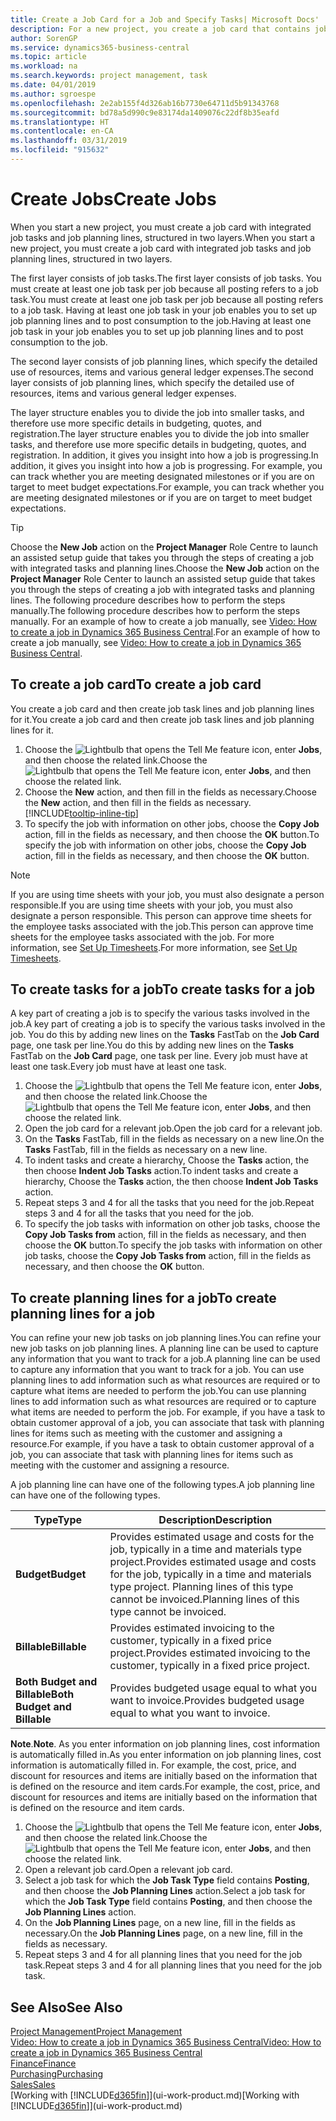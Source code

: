 ```yaml
---
title: Create a Job Card for a Job and Specify Tasks| Microsoft Docs'
description: For a new project, you create a job card that contains job tasks and planning lines, to help you manage progress and budgets.
author: SorenGP
ms.service: dynamics365-business-central
ms.topic: article
ms.workload: na
ms.search.keywords: project management, task
ms.date: 04/01/2019
ms.author: sgroespe
ms.openlocfilehash: 2e2ab155f4d326ab16b7730e64711d5b91343768
ms.sourcegitcommit: bd78a5d990c9e83174da1409076c22df8b35eafd
ms.translationtype: HT
ms.contentlocale: en-CA
ms.lasthandoff: 03/31/2019
ms.locfileid: "915632"
---
```

# <a name="create-jobs"></a><span data-ttu-id="891a0-103">Create Jobs</span><span class="sxs-lookup"><span data-stu-id="891a0-103">Create Jobs</span></span>
<span data-ttu-id="891a0-104">When you start a new project, you must create a job card with integrated job tasks and job planning lines, structured in two layers.</span><span class="sxs-lookup"><span data-stu-id="891a0-104">When you start a new project, you must create a job card with integrated job tasks and job planning lines, structured in two layers.</span></span>  

<span data-ttu-id="891a0-105">The first layer consists of job tasks.</span><span class="sxs-lookup"><span data-stu-id="891a0-105">The first layer consists of job tasks.</span></span> <span data-ttu-id="891a0-106">You must create at least one job task per job because all posting refers to a job task.</span><span class="sxs-lookup"><span data-stu-id="891a0-106">You must create at least one job task per job because all posting refers to a job task.</span></span> <span data-ttu-id="891a0-107">Having at least one job task in your job enables you to set up job planning lines and to post consumption to the job.</span><span class="sxs-lookup"><span data-stu-id="891a0-107">Having at least one job task in your job enables you to set up job planning lines and to post consumption to the job.</span></span>

<span data-ttu-id="891a0-108">The second layer consists of job planning lines, which specify the detailed use of resources, items and various general ledger expenses.</span><span class="sxs-lookup"><span data-stu-id="891a0-108">The second layer consists of job planning lines, which specify the detailed use of resources, items and various general ledger expenses.</span></span>

<span data-ttu-id="891a0-109">The layer structure enables you to divide the job into smaller tasks, and therefore use more specific details in budgeting, quotes, and registration.</span><span class="sxs-lookup"><span data-stu-id="891a0-109">The layer structure enables you to divide the job into smaller tasks, and therefore use more specific details in budgeting, quotes, and registration.</span></span> <span data-ttu-id="891a0-110">In addition, it gives you insight into how a job is progressing.</span><span class="sxs-lookup"><span data-stu-id="891a0-110">In addition, it gives you insight into how a job is progressing.</span></span> <span data-ttu-id="891a0-111">For example, you can track whether you are meeting designated milestones or if you are on target to meet budget expectations.</span><span class="sxs-lookup"><span data-stu-id="891a0-111">For example, you can track whether you are meeting designated milestones or if you are on target to meet budget expectations.</span></span>

> [!TIP]
> <span data-ttu-id="891a0-112">Choose the **New Job** action on the **Project Manager** Role Centre to launch an assisted setup guide that takes you through the steps of creating a job with integrated tasks and planning lines.</span><span class="sxs-lookup"><span data-stu-id="891a0-112">Choose the **New Job** action on the **Project Manager** Role Center to launch an assisted setup guide that takes you through the steps of creating a job with integrated tasks and planning lines.</span></span> <span data-ttu-id="891a0-113">The following procedure describes how to perform the steps manually.</span><span class="sxs-lookup"><span data-stu-id="891a0-113">The following procedure describes how to perform the steps manually.</span></span> <span data-ttu-id="891a0-114">For an example of how to create a job manually, see [Video: How to create a job in Dynamics 365 Business Central](https://www.youtube.com/watch?v=VqaPWr7BWmw).</span><span class="sxs-lookup"><span data-stu-id="891a0-114">For an example of how to create a job manually, see [Video: How to create a job in Dynamics 365 Business Central](https://www.youtube.com/watch?v=VqaPWr7BWmw).</span></span>

## <a name="to-create-a-job-card"></a><span data-ttu-id="891a0-115">To create a job card</span><span class="sxs-lookup"><span data-stu-id="891a0-115">To create a job card</span></span>
<span data-ttu-id="891a0-116">You create a job card and then create job task lines and job planning lines for it.</span><span class="sxs-lookup"><span data-stu-id="891a0-116">You create a job card and then create job task lines and job planning lines for it.</span></span>

1. <span data-ttu-id="891a0-117">Choose the ![Lightbulb that opens the Tell Me feature](media/ui-search/search_small.png "Tell me what you want to do") icon, enter **Jobs**, and then choose the related link.</span><span class="sxs-lookup"><span data-stu-id="891a0-117">Choose the ![Lightbulb that opens the Tell Me feature](media/ui-search/search_small.png "Tell me what you want to do") icon, enter **Jobs**, and then choose the related link.</span></span>  
2. <span data-ttu-id="891a0-118">Choose the **New** action, and then fill in the fields as necessary.</span><span class="sxs-lookup"><span data-stu-id="891a0-118">Choose the **New** action, and then fill in the fields as necessary.</span></span> [!INCLUDE[tooltip-inline-tip](includes/tooltip-inline-tip_md.md)]
3. <span data-ttu-id="891a0-119">To specify the job with information on other jobs, choose the **Copy Job** action, fill in the fields as necessary, and then choose the **OK** button.</span><span class="sxs-lookup"><span data-stu-id="891a0-119">To specify the job with information on other jobs, choose the **Copy Job** action, fill in the fields as necessary, and then choose the **OK** button.</span></span>

> [!NOTE]  
>   <span data-ttu-id="891a0-120">If you are using time sheets with your job, you must also designate a person responsible.</span><span class="sxs-lookup"><span data-stu-id="891a0-120">If you are using time sheets with your job, you must also designate a person responsible.</span></span> <span data-ttu-id="891a0-121">This person can approve time sheets for the employee tasks associated with the job.</span><span class="sxs-lookup"><span data-stu-id="891a0-121">This person can approve time sheets for the employee tasks associated with the job.</span></span> <span data-ttu-id="891a0-122">For more information, see [Set Up Timesheets](projects-how-setup-time-sheets.md).</span><span class="sxs-lookup"><span data-stu-id="891a0-122">For more information, see [Set Up Timesheets](projects-how-setup-time-sheets.md).</span></span>

## <a name="to-create-tasks-for-a-job"></a><span data-ttu-id="891a0-123">To create tasks for a job</span><span class="sxs-lookup"><span data-stu-id="891a0-123">To create tasks for a job</span></span>
<span data-ttu-id="891a0-124">A key part of creating a job is to specify the various tasks involved in the job.</span><span class="sxs-lookup"><span data-stu-id="891a0-124">A key part of creating a job is to specify the various tasks involved in the job.</span></span> <span data-ttu-id="891a0-125">You do this by adding new lines on the **Tasks** FastTab on the **Job Card** page, one task per line.</span><span class="sxs-lookup"><span data-stu-id="891a0-125">You do this by adding new lines on the **Tasks** FastTab on the **Job Card** page, one task per line.</span></span> <span data-ttu-id="891a0-126">Every job must have at least one task.</span><span class="sxs-lookup"><span data-stu-id="891a0-126">Every job must have at least one task.</span></span>

1. <span data-ttu-id="891a0-127">Choose the ![Lightbulb that opens the Tell Me feature](media/ui-search/search_small.png "Tell me what you want to do") icon, enter **Jobs**, and then choose the related link.</span><span class="sxs-lookup"><span data-stu-id="891a0-127">Choose the ![Lightbulb that opens the Tell Me feature](media/ui-search/search_small.png "Tell me what you want to do") icon, enter **Jobs**, and then choose the related link.</span></span>
2. <span data-ttu-id="891a0-128">Open the job card for a relevant job.</span><span class="sxs-lookup"><span data-stu-id="891a0-128">Open the job card for a relevant job.</span></span>
3. <span data-ttu-id="891a0-129">On the **Tasks** FastTab, fill in the fields as necessary on a new line.</span><span class="sxs-lookup"><span data-stu-id="891a0-129">On the **Tasks** FastTab, fill in the fields as necessary on a new line.</span></span>
4. <span data-ttu-id="891a0-130">To indent tasks and create a hierarchy, Choose the **Tasks** action, the then choose **Indent Job Tasks** action.</span><span class="sxs-lookup"><span data-stu-id="891a0-130">To indent tasks and create a hierarchy, Choose the **Tasks** action, the then choose **Indent Job Tasks** action.</span></span>
5. <span data-ttu-id="891a0-131">Repeat steps 3 and 4 for all the tasks that you need for the job.</span><span class="sxs-lookup"><span data-stu-id="891a0-131">Repeat steps 3 and 4 for all the tasks that you need for the job.</span></span>
6. <span data-ttu-id="891a0-132">To specify the job tasks with information on other job tasks, choose the **Copy Job Tasks from** action, fill in the fields as necessary, and then choose the **OK** button.</span><span class="sxs-lookup"><span data-stu-id="891a0-132">To specify the job tasks with information on other job tasks, choose the **Copy Job Tasks from** action, fill in the fields as necessary, and then choose the **OK** button.</span></span>

## <a name="to-create-planning-lines-for-a-job"></a><span data-ttu-id="891a0-133">To create planning lines for a job</span><span class="sxs-lookup"><span data-stu-id="891a0-133">To create planning lines for a job</span></span>
<span data-ttu-id="891a0-134">You can refine your new job tasks on job planning lines.</span><span class="sxs-lookup"><span data-stu-id="891a0-134">You can refine your new job tasks on job planning lines.</span></span> <span data-ttu-id="891a0-135">A planning line can be used to capture any information that you want to track for a job.</span><span class="sxs-lookup"><span data-stu-id="891a0-135">A planning line can be used to capture any information that you want to track for a job.</span></span> <span data-ttu-id="891a0-136">You can use planning lines to add information such as what resources are required or to capture what items are needed to perform the job.</span><span class="sxs-lookup"><span data-stu-id="891a0-136">You can use planning lines to add information such as what resources are required or to capture what items are needed to perform the job.</span></span> <span data-ttu-id="891a0-137">For example, if you have a task to obtain customer approval of a job, you can associate that task with planning lines for items such as meeting with the customer and assigning a resource.</span><span class="sxs-lookup"><span data-stu-id="891a0-137">For example, if you have a task to obtain customer approval of a job, you can associate that task with planning lines for items such as meeting with the customer and assigning a resource.</span></span>  

<span data-ttu-id="891a0-138">A job planning line can have one of the following types.</span><span class="sxs-lookup"><span data-stu-id="891a0-138">A job planning line can have one of the following types.</span></span>  

| <span data-ttu-id="891a0-139">Type</span><span class="sxs-lookup"><span data-stu-id="891a0-139">Type</span></span> | <span data-ttu-id="891a0-140">Description</span><span class="sxs-lookup"><span data-stu-id="891a0-140">Description</span></span> |
| --- | --- |
| <span data-ttu-id="891a0-141">**Budget**</span><span class="sxs-lookup"><span data-stu-id="891a0-141">**Budget**</span></span> |<span data-ttu-id="891a0-142">Provides estimated usage and costs for the job, typically in a time and materials type project.</span><span class="sxs-lookup"><span data-stu-id="891a0-142">Provides estimated usage and costs for the job, typically in a time and materials type project.</span></span> <span data-ttu-id="891a0-143">Planning lines of this type cannot be invoiced.</span><span class="sxs-lookup"><span data-stu-id="891a0-143">Planning lines of this type cannot be invoiced.</span></span> |
| <span data-ttu-id="891a0-144">**Billable**</span><span class="sxs-lookup"><span data-stu-id="891a0-144">**Billable**</span></span> |<span data-ttu-id="891a0-145">Provides estimated invoicing to the customer, typically in a fixed price project.</span><span class="sxs-lookup"><span data-stu-id="891a0-145">Provides estimated invoicing to the customer, typically in a fixed price project.</span></span> |
| <span data-ttu-id="891a0-146">**Both Budget and Billable**</span><span class="sxs-lookup"><span data-stu-id="891a0-146">**Both Budget and Billable**</span></span> |<span data-ttu-id="891a0-147">Provides budgeted usage equal to what you want to invoice.</span><span class="sxs-lookup"><span data-stu-id="891a0-147">Provides budgeted usage equal to what you want to invoice.</span></span> |

<span data-ttu-id="891a0-148">**Note**.</span><span class="sxs-lookup"><span data-stu-id="891a0-148">**Note**.</span></span> <span data-ttu-id="891a0-149">As you enter information on job planning lines, cost information is automatically filled in.</span><span class="sxs-lookup"><span data-stu-id="891a0-149">As you enter information on job planning lines, cost information is automatically filled in.</span></span> <span data-ttu-id="891a0-150">For example, the cost, price, and discount for resources and items are initially based on the information that is defined on the resource and item cards.</span><span class="sxs-lookup"><span data-stu-id="891a0-150">For example, the cost, price, and discount for resources and items are initially based on the information that is defined on the resource and item cards.</span></span>

1. <span data-ttu-id="891a0-151">Choose the ![Lightbulb that opens the Tell Me feature](media/ui-search/search_small.png "Tell me what you want to do") icon, enter **Jobs**, and then choose the related link.</span><span class="sxs-lookup"><span data-stu-id="891a0-151">Choose the ![Lightbulb that opens the Tell Me feature](media/ui-search/search_small.png "Tell me what you want to do") icon, enter **Jobs**, and then choose the related link.</span></span>
2. <span data-ttu-id="891a0-152">Open a relevant job card.</span><span class="sxs-lookup"><span data-stu-id="891a0-152">Open a relevant job card.</span></span>
3. <span data-ttu-id="891a0-153">Select a job task for which the **Job Task Type** field contains **Posting**, and then choose the **Job Planning Lines** action.</span><span class="sxs-lookup"><span data-stu-id="891a0-153">Select a job task for which the **Job Task Type** field contains **Posting**, and then choose the **Job Planning Lines** action.</span></span>  
4. <span data-ttu-id="891a0-154">On the **Job Planning Lines** page, on a new line, fill in the fields as necessary.</span><span class="sxs-lookup"><span data-stu-id="891a0-154">On the **Job Planning Lines** page, on a new line, fill in the fields as necessary.</span></span>
5. <span data-ttu-id="891a0-155">Repeat steps 3 and 4 for all planning lines that you need for the job task.</span><span class="sxs-lookup"><span data-stu-id="891a0-155">Repeat steps 3 and 4 for all planning lines that you need for the job task.</span></span>

## <a name="see-also"></a><span data-ttu-id="891a0-156">See Also</span><span class="sxs-lookup"><span data-stu-id="891a0-156">See Also</span></span>

[<span data-ttu-id="891a0-157">Project Management</span><span class="sxs-lookup"><span data-stu-id="891a0-157">Project Management</span></span>](projects-manage-projects.md)  
[<span data-ttu-id="891a0-158">Video: How to create a job in Dynamics 365 Business Central</span><span class="sxs-lookup"><span data-stu-id="891a0-158">Video: How to create a job in Dynamics 365 Business Central</span></span>](https://www.youtube.com/watch?v=VqaPWr7BWmw)  
[<span data-ttu-id="891a0-159">Finance</span><span class="sxs-lookup"><span data-stu-id="891a0-159">Finance</span></span>](finance.md)  
[<span data-ttu-id="891a0-160">Purchasing</span><span class="sxs-lookup"><span data-stu-id="891a0-160">Purchasing</span></span>](purchasing-manage-purchasing.md)  
[<span data-ttu-id="891a0-161">Sales</span><span class="sxs-lookup"><span data-stu-id="891a0-161">Sales</span></span>](sales-manage-sales.md)  
<span data-ttu-id="891a0-162">[Working with [!INCLUDE[d365fin](includes/d365fin_md.md)]](ui-work-product.md)</span><span class="sxs-lookup"><span data-stu-id="891a0-162">[Working with [!INCLUDE[d365fin](includes/d365fin_md.md)]](ui-work-product.md)</span></span>  
